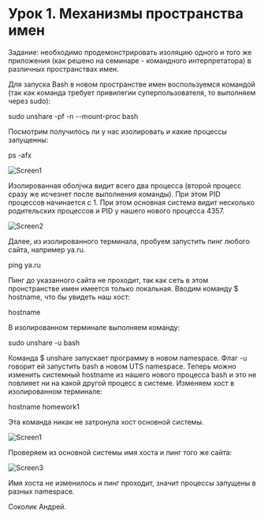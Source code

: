 # Урок 1. Механизмы пространства имен
Задание: необходимо продемонстрировать изоляцию одного и того же приложения (как решено на семинаре - командного интерпретатора) в различных пространствах имен.

Для запуска Bash в новом пространстве имен воспользуемся командой (так как команда требует привилегии суперпользователя, то выполняем через sudo):

sudo unshare -pf -n --mount-proc bash

Посмотрим получилось ли у нас изолировать и какие процессы запущенны:

ps -afx

![Screen1](https://github.com/SokolikAA/container1/assets/115178275/d9408114-1ebe-4a89-a5a6-ebde19dd6931)

Изолированная оболjчка видит всего два процесса (второй процесс сразу же исчезнет после выполнения команды). При этом PID процессов начинается с 1.
При этом основная система видит несколько родительских процессов и PID у нашего нового процесса 4357.

![Screen2](https://github.com/SokolikAA/container1/assets/115178275/a4db7477-60ca-45f3-8267-f2ae0937aee4)


Далее, из изолированного терминала, пробуем запустить пинг любого сайта, например ya.ru.

ping ya.ru

Пинг до указанного сайта не проходит, так как сеть в этом пронстранстве имен имеется только локальная.
Вводим команду $ hostname, что бы увидеть наш хост:

hostname

В изолированном терминале выполняем команду:

sudo unshare -u bash

Команда $ unshare запускает программу в новом namespace. Флаг -u говорит ей запустить bash в новом UTS namespace.
Теперь можно изменить системный hostname из нашего нового процесса bash и это не повлияет ни на какой другой процесс в системе. 
Изменяем хост в изолированном терминале:

hostname homework1

Эта команда никак не затронула хост основной системы. 

![Screen1](https://github.com/SokolikAA/container1/assets/115178275/d9408114-1ebe-4a89-a5a6-ebde19dd6931)

Проверяем из основной системы имя хоста и пинг того же сайта:

![Screen3](https://github.com/SokolikAA/container1/assets/115178275/2c67a2b6-acf3-4ab6-869c-67199b7f615f)

Имя хоста не изменилось и пинг проходит, значит процессы запущены в разных namespace.

Соколик Андрей.
